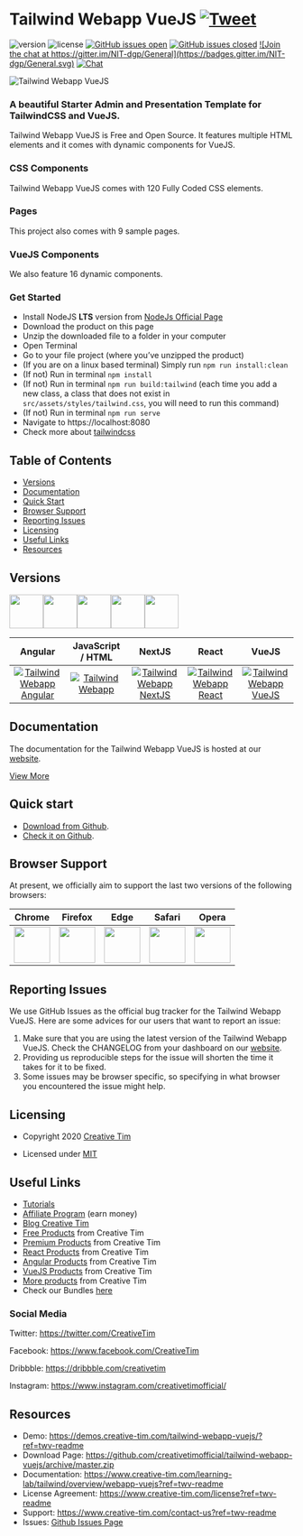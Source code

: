 # Tailwind Webapp VueJS <a href="https://twitter.com/intent/tweet?url=https%3A%2F%2Fdemos.creative-tim.com%2Ftailwind-webapp-vuejs%2F%23%2F&text=Start%20your%20development%20with%20a%20Free%20Tailwindcss%20and%20VueJS%20Admin%20and%20Presentation%20Starter%20Kit%20Template.%20Let%20Tailwind%20Webapp%20VueJS%20amaze%20you%20with%20its%20cool%20features%20and%20build%20tools%20and%20get%20your%20project%20to%20a%20whole%20new%20level.%20" target="_blank">![Tweet](https://img.shields.io/twitter/url/http/shields.io.svg?style=social&logo=twitter)</a>

![version](https://img.shields.io/badge/version-1.0.0-blue.svg) ![license](https://img.shields.io/badge/license-MIT-blue.svg) <a href="https://github.com/creativetimofficial/tailwind-webapp-vuejs/issues?q=is%3Aopen+is%3Aissue" target="_blank">![GitHub issues open](https://img.shields.io/github/issues/creativetimofficial/tailwind-webapp-vuejs.svg)</a> <a href="https://github.com/creativetimofficial/tailwind-webapp-vuejs/issues?q=is%3Aissue+is%3Aclosed" target="_blank">![GitHub issues closed](https://img.shields.io/github/issues-closed-raw/creativetimofficial/tailwind-webapp-vuejs.svg)</a> <a href="https://gitter.im/creative-tim-general/Lobby" target="_blank">![Join the chat at https://gitter.im/NIT-dgp/General](https://badges.gitter.im/NIT-dgp/General.svg)</a> <a href="https://discord.gg/E4aHAQy" target="_blank">![Chat](https://img.shields.io/badge/chat-on%20discord-7289da.svg)</a>

![Tailwind Webapp VueJS](https://github.com/creativetimofficial/public-assets/blob/master/tailwind-webapp-vuejs/tailwind-webapp-vuejs.jpg?raw=true)

### A beautiful Starter Admin and Presentation Template for TailwindCSS and VueJS.

Tailwind Webapp VueJS is Free and Open Source. It features multiple HTML elements and it comes with dynamic components for VueJS.

### CSS Components

Tailwind Webapp VueJS comes with 120 Fully Coded CSS elements.

### Pages

This project also comes with 9 sample pages.

### VueJS Components

We also feature 16 dynamic components.

### Get Started

- Install NodeJS **LTS** version from <a href="https://nodejs.org/en/?ref=creativetim">NodeJs Official Page</a>
- Download the product on this page
- Unzip the downloaded file to a folder in your computer
- Open Terminal
- Go to your file project (where you’ve unzipped the product)
- (If you are on a linux based terminal) Simply run `npm run install:clean`
- (If not) Run in terminal `npm install`
- (If not) Run in terminal `npm run build:tailwind` (each time you add a new class, a class that does not exist in `src/assets/styles/tailwind.css`, you will need to run this command)
- (If not) Run in terminal `npm run serve`
- Navigate to https://localhost:8080
- Check more about [tailwindcss](https://tailwindcss.com/?ref=creativetim)


## Table of Contents

* [Versions](#versions)
* [Documentation](#documentation)
* [Quick Start](#quick-start)
* [Browser Support](#browser-support)
* [Reporting Issues](#reporting-issues)
* [Licensing](#licensing)
* [Useful Links](#useful-links)
* [Resources](#resources)

## Versions

[<img src="https://github.com/creativetimofficial/public-assets/blob/master/logos/angular-logo.jpg?raw=true" width="60" height="60" />](https://www.creative-tim.com/product/tailwind-webapp-angular?ref=twv-github-readme)[<img src="https://github.com/creativetimofficial/public-assets/blob/master/logos/html-logo.jpg?raw=true" width="60" height="60" />](https://www.creative-tim.com/product/tailwind-webapp?ref=twv-github-readme)[<img src="https://github.com/creativetimofficial/public-assets/blob/master/logos/nextjs_logo.jpg?raw=true" width="60" height="60" />](https://www.creative-tim.com/product/tailwind-webapp-nextjs?ref=twv-github-readme)[<img src="https://github.com/creativetimofficial/public-assets/blob/master/logos/react-logo.jpg?raw=true" width="60" height="60" />](https://www.creative-tim.com/product/tailwind-webapp-react?ref=twv-github-readme)[<img src="https://github.com/creativetimofficial/public-assets/blob/master/logos/vue-logo.jpg?raw=true" width="60" height="60" />](https://www.creative-tim.com/product/tailwind-webapp-vuejs?ref=twv-github-readme)

| Angular | JavaScript / HTML | NextJS | React | VueJS |
| :---: | :---: | :---: | :---: | :---: |
| [![Tailwind Webapp Angular](https://github.com/creativetimofficial/public-assets/blob/master/tailwind-webapp-angular/tailwind-webapp-angular.jpg?raw=true)](https://www.creative-tim.com/product/tailwind-webapp-angular?ref=twv-github-readme)  | [![Tailwind Webapp](https://github.com/creativetimofficial/public-assets/blob/master/tailwind-webapp/tailwind-webapp.jpg?raw=true)](https://www.creative-tim.com/product/tailwind-webapp?ref=twv-github-readme)  | [![Tailwind Webapp NextJS](https://github.com/creativetimofficial/public-assets/blob/master/tailwind-webapp-nextjs/tailwind-webapp-nextjs.jpg?raw=true)](https://www.creative-tim.com/product/tailwind-webapp-nextjs?ref=twv-github-readme)  | [![Tailwind Webapp React](https://github.com/creativetimofficial/public-assets/blob/master/tailwind-webapp-react/tailwind-webapp-react.jpg?raw=true)](https://www.creative-tim.com/product/tailwind-webapp-react?ref=twv-github-readme)  | [![Tailwind Webapp VueJS](https://github.com/creativetimofficial/public-assets/blob/master/tailwind-webapp-vuejs/tailwind-webapp-vuejs.jpg?raw=true)](https://www.creative-tim.com/product/tailwind-webapp-vuejs?ref=twv-github-readme)

## Documentation
The documentation for the Tailwind Webapp VueJS is hosted at our <a href="https://www.creative-tim.com/learning-lab/tailwind/overview/webapp-vuejs?ref=twv-readme" target="_blank">website</a>.

<a href="https://demos.creative-tim.com/tailwind-webapp-vuejs/?ref=twv-readme" target="_blank">View More</a>


## Quick start

- <a href="https://github.com/creativetimofficial/tailwind-webapp-vuejs/archive/master.zip" target="_blank">Download from Github</a>.
- <a href="https://github.com/creativetimofficial/tailwind-webapp-vuejs" target="_blank">Check it on Github</a>.

## Browser Support

At present, we officially aim to support the last two versions of the following browsers:

| Chrome | Firefox | Edge | Safari | Opera |
|:---:|:---:|:---:|:---:|:---:|
| <img src="https://github.com/creativetimofficial/public-assets/blob/master/logos/chrome-logo.png?raw=true" width="64" height="64"> | <img src="https://raw.githubusercontent.com/creativetimofficial/public-assets/master/logos/firefox-logo.png" width="64" height="64"> | <img src="https://raw.githubusercontent.com/creativetimofficial/public-assets/master/logos/edge-logo.png" width="64" height="64"> | <img src="https://raw.githubusercontent.com/creativetimofficial/public-assets/master/logos/safari-logo.png" width="64" height="64"> | <img src="https://raw.githubusercontent.com/creativetimofficial/public-assets/master/logos/opera-logo.png" width="64" height="64"> |

## Reporting Issues

We use GitHub Issues as the official bug tracker for the Tailwind Webapp VueJS. Here are some advices for our users that want to report an issue:

1. Make sure that you are using the latest version of the Tailwind Webapp VueJS. Check the CHANGELOG from your dashboard on our <a href="https://www.creative-tim.com/?ref=twv-readme" target="_blank">website</a>.
2. Providing us reproducible steps for the issue will shorten the time it takes for it to be fixed.
3. Some issues may be browser specific, so specifying in what browser you encountered the issue might help.

## Licensing

- Copyright 2020 <a href="https://www.creative-tim.com/?ref=twv-readme" target="_blank">Creative Tim</a>



- Licensed under <a href="https://github.com/creativetimofficial/webapp/blob/master/LICENSE.md" target="_blank">MIT</a>

## Useful Links

- <a href="https://www.youtube.com/channel/UCVyTG4sCw-rOvB9oHkzZD1w" target="_blank">Tutorials</a>
- <a href="https://www.creative-tim.com/affiliates/new?ref=twv-readme" target="_blank">Affiliate Program</a> (earn money)
- <a href="http://blog.creative-tim.com/?ref=twv-readme" target="_blank">Blog Creative Tim</a>
- <a href="https://www.creative-tim.com/templates/free?ref=twv-readme" target="_blank">Free Products</a> from Creative Tim
- <a href="https://www.creative-tim.com/templates/premium?ref=twv-readme" target="_blank">Premium Products</a> from Creative Tim
- <a href="https://www.creative-tim.com/templates/react?ref=twv-readme" target="_blank">React Products</a> from Creative Tim
- <a href="https://www.creative-tim.com/templates/angular?ref=twv-readme" target="_blank">Angular Products</a> from Creative Tim
- <a href="https://www.creative-tim.com/templates/vuejs?ref=twv-readme" target="_blank">VueJS Products</a> from Creative Tim
- <a href="https://www.creative-tim.com/templates?ref=twv-readme" target="_blank">More products</a> from Creative Tim
- Check our Bundles <a href="https://www.creative-tim.com/bundles?ref=twv-readme" target="_blank">here</a>

### Social Media

Twitter: <a href="https://twitter.com/CreativeTim" target="_blank">https://twitter.com/CreativeTim</a>

Facebook: <a href="https://www.facebook.com/CreativeTim" target="_blank">https://www.facebook.com/CreativeTim</a>

Dribbble: <a href="https://dribbble.com/creativetim" target="_blank">https://dribbble.com/creativetim</a>

Instagram: <a href="https://www.instagram.com/creativetimofficial/" target="_blank">https://www.instagram.com/creativetimofficial/</a>


## Resources
- Demo: <a href="https://demos.creative-tim.com/tailwind-webapp-vuejs/?ref=twv-readme" target="_blank">https://demos.creative-tim.com/tailwind-webapp-vuejs/?ref=twv-readme</a>
- Download Page: <a href="https://github.com/creativetimofficial/tailwind-webapp-vuejs/archive/master.zip" target="_blank">https://github.com/creativetimofficial/tailwind-webapp-vuejs/archive/master.zip</a>
- Documentation: <a href="https://www.creative-tim.com/learning-lab/tailwind/overview/webapp-vuejs?ref=twv-readme" target="_blank">https://www.creative-tim.com/learning-lab/tailwind/overview/webapp-vuejs?ref=twv-readme</a>
- License Agreement: <a href="https://www.creative-tim.com/license?ref=twv-readme" target="_blank">https://www.creative-tim.com/license?ref=twv-readme</a>
- Support: <a href="https://www.creative-tim.com/contact-us?ref=twv-readme" target="_blank">https://www.creative-tim.com/contact-us?ref=twv-readme</a>
- Issues: <a href="https://github.com/creativetimofficial/tailwind-webapp-vuejs/issues" target="_blank">Github Issues Page</a>
